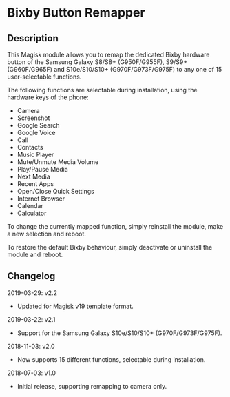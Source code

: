 # **Bixby Button Remapper**

## Description

This Magisk module allows you to remap the dedicated Bixby hardware button of
the Samsung Galaxy S8/S8+ (G950F/G955F), S9/S9+ (G960F/G965F) and
S10e/S10/S10+ (G970F/G973F/G975F) to any one of 15 user-selectable functions.

The following functions are selectable during installation, using the hardware
keys of the phone:

* Camera
* Screenshot
* Google Search
* Google Voice
* Call
* Contacts
* Music Player
* Mute/Unmute Media Volume
* Play/Pause Media
* Next Media
* Recent Apps
* Open/Close Quick Settings
* Internet Browser
* Calendar
* Calculator

To change the currently mapped function, simply reinstall the module, make a
new selection and reboot.

To restore the default Bixby behaviour, simply deactivate or uninstall the
module and reboot.

## Changelog

2019-03-29: v2.2

- Updated for Magisk v19 template format.

2019-03-22: v2.1

- Support for the Samsung Galaxy S10e/S10/S10+ (G970F/G973F/G975F).

2018-11-03: v2.0

- Now supports 15 different functions, selectable during installation.

2018-07-03: v1.0

- Initial release, supporting remapping to camera only.
